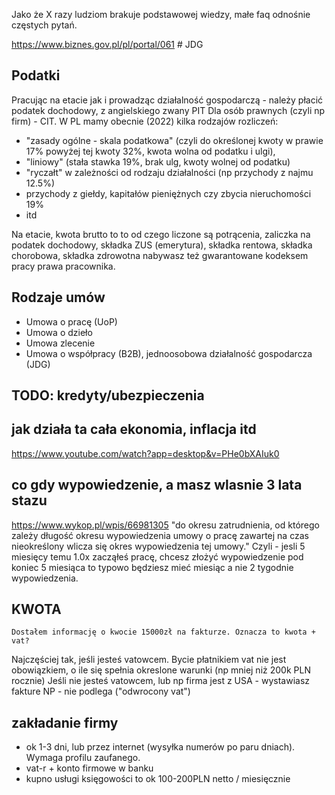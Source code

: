 Jako że X razy ludziom brakuje podstawowej wiedzy, małe faq odnośnie częstych pytań.

https://www.biznes.gov.pl/pl/portal/061 # JDG

## Podatki
Pracując na etacie jak i prowadząc działalność gospodarczą - należy płacić podatek dochodowy, z angielskiego zwany PIT
Dla osób prawnych (czyli np firm) - CIT. W PL mamy obecnie (2022) kilka rodzajów rozliczeń:
- "zasady ogólne - skala podatkowa" (czyli do określonej kwoty w prawie 17% powyżej tej kwoty 32%, kwota wolna od podatku i ulgi),
- "liniowy" (stała stawka 19%, brak ulg, kwoty wolnej od podatku)
- "ryczałt" w zależności od rodzaju działalności (np przychody z najmu 12.5%)
- przychody z giełdy, kapitałów pieniężnych czy zbycia nieruchomości 19%
- itd

Na etacie, kwota brutto to to od czego liczone są potrącenia, zaliczka na podatek dochodowy, składka ZUS (emerytura), składka rentowa, składka chorobowa, składka zdrowotna
nabywasz też gwarantowane kodeksem pracy prawa pracownika.

## Rodzaje umów
- Umowa o pracę (UoP)
- Umowa o dzieło
- Umowa zlecenie
- Umowa o współpracy (B2B), jednoosobowa działalność gospodarcza (JDG)

## TODO: kredyty/ubezpieczenia

## jak działa ta cała ekonomia, inflacja itd

https://www.youtube.com/watch?app=desktop&v=PHe0bXAIuk0

## co gdy wypowiedzenie, a masz wlasnie 3 lata stazu

https://www.wykop.pl/wpis/66981305
"do okresu zatrudnienia, od którego zależy długość okresu wypowiedzenia umowy o pracę zawartej na czas nieokreślony wlicza się okres wypowiedzenia tej umowy."
Czyli - jesli 5 miesięcy temu 1.0x zacząłeś pracę, chcesz złożyć wypowiedzenie pod koniec 5 miesiąca to typowo będziesz mieć miesiąc a nie 2 tygodnie wypowiedzenia.





## KWOTA

    Dostałem informację o kwocie 15000zł na fakturze. Oznacza to kwota + vat?

Najczęściej tak, jeśli jesteś vatowcem. Bycie płatnikiem vat nie jest obowiązkiem, o ile się spełnia okreslone warunki (np mniej niż 200k PLN rocznie)
Jeśli nie jesteś vatowcem, lub np firma jest z USA - wystawiasz fakture NP - nie podlega ("odwrocony vat")

## zakładanie firmy

- ok 1-3 dni, lub przez internet (wysyłka numerów po paru dniach). Wymaga profilu zaufanego.
- vat-r + konto firmowe w banku
- kupno usługi księgowości to ok 100-200PLN netto / miesięcznie
